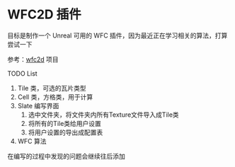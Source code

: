 # WFC2D 插件

目标是制作一个 Unreal 可用的 WFC 插件，因为最近正在学习相关的算法，打算尝试一下

参考：[wfc2d](https://anseyuyin.github.io/wfc2D/demos/2DMapEditor/) 项目

TODO List

1. Tile 类，可选的瓦片类型
2. Cell 类，方格类，用于计算
3. Slate 编写界面
   1. 选中文件夹，将文件夹内所有Texture文件导入成Tile类
   2. 将所有的Tile类给用户设置
   3. 将用户设置的导出成配置表
4. WFC 算法
   
在编写的过程中发现的问题会继续往后添加